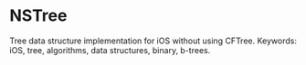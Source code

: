 NSTree
======

Tree data structure implementation for iOS without using CFTree. 
Keywords: iOS, tree, algorithms, data structures, binary, b-trees.
